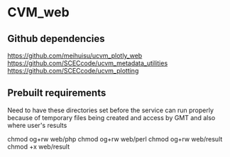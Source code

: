# CVM_web

## Github dependencies

https://github.com/meihuisu/ucvm_plotly_web
https://github.com/SCECcode/ucvm_metadata_utilities
https://github.com/SCECcode/ucvm_plotting


## Prebuilt requirements

Need to have these directories set before the service can run properly because of 
temporary files being created and access by GMT and also where user's results

chmod og+rw web/php
chmod og+rw web/perl
chmod og+rw web/result
chmod +x web/result
